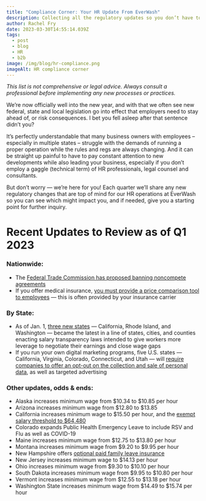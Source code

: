 ```yaml
---
title: "Compliance Corner: Your HR Update From EverWash"
description: Collecting all the regulatory updates so you don’t have to!
author: Rachel Fry
date: 2023-03-30T14:55:14.039Z
tags:
  - post
  - blog
  - HR
  - b2b
image: /img/blog/hr-compliance.png
imageAlt: HR compliance corner
---
```

*This list is not comprehensive or legal advice. Always consult a professional before implementing any new processes or practices.*

We’re now officially well into the new year, and with that we often see new federal, state and local legislation go into effect that employers need to stay ahead of, or risk consequences. I bet you fell asleep after that sentence didn’t you? 

It’s perfectly understandable that many business owners with employees – especially in multiple states – struggle with the demands of running a proper operation while the rules and regs are always changing. And it can be straight up painful to have to pay constant attention to new developments while also leading your business, especially if you don’t employ a gaggle (technical term) of HR professionals, legal counsel and consultants. 

But don’t worry — we’re here for you! Each quarter we’ll share any new regulatory changes that are top of mind for our HR operations at EverWash so you can see which might impact you, and if needed, give you a starting point for further inquiry.

# Recent Updates to Review as of Q1 2023

### Nationwide:

* The [Federal Trade Commission has proposed banning noncompete agreements](https://www.ftc.gov/news-events/news/press-releases/2023/01/ftc-proposes-rule-ban-noncompete-clauses-which-hurt-workers-harm-competition)
* If you offer medical insurance, [you must provide a price comparison tool to employees](https://www.cms.gov/newsroom/fact-sheets/transparency-coverage-final-rule-fact-sheet-cms-9915-f) — this is often provided by your insurance carrier

### By State:

* As of Jan. 1, [three new states](https://www.cnbc.com/2023/01/03/where-us-companies-have-to-share-salary-ranges-with-workers-by-law.html) — California, Rhode Island, and Washington — became the latest in a line of states, cities, and counties enacting salary transparency laws intended to give workers more leverage to negotiate their earnings and close wage gaps
* If you run your own digital marketing programs, five U.S. states — California, Virginia, Colorado, Connecticut, and Utah — will [require companies to offer an opt-out on the collection and sale of personal data](https://digiday.com/sponsored/publishers-are-preparing-for-2023s-new-consumer-privacy-laws/), as well as targeted advertising

### Other updates, odds & ends:

* Alaska increases minimum wage from $10.34 to $10.85 per hour
* Arizona increases minimum wage from $12.80 to $13.85
* California increases minimum wage to $15.50 per hour, and the [exempt salary threshold to $64,480](https://www.dir.ca.gov/DIRNews/2022/2022-102.html#:~:text=An%20employee%20must%20earn%20no,to%20meet%20this%20threshold%20requirement.)
* Colorado expands Public Health Emergency Leave to include RSV and Flu as well as COVID-19
* Maine increases minimum wage from $12.75 to $13.80 per hour
* Montana increases minimum wage from $9.20 to $9.95 per hour
* New Hampshire offers [optional paid family leave insurance](https://www.paidfamilymedicalleave.nh.gov/)
* New Jersey increases minimum wage to $14.13 per hour
* Ohio increases minimum wage from $9.30 to $10.10 per hour
* South Dakota increases minimum wage from $9.95 to $10.80 per hour
* Vermont increases minimum wage from $12.55 to $13.18 per hour
* Washington State increases minimum wage from $14.49 to $15.74 per hour